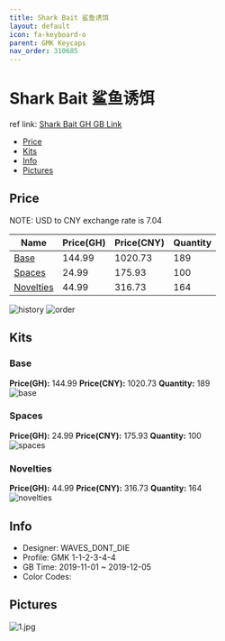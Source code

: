 ```yaml
---
title: Shark Bait 鲨鱼诱饵
layout: default
icon: fa-keyboard-o
parent: GMK Keycaps
nav_order: 310685
---
```


# Shark Bait 鲨鱼诱饵

ref link: [Shark Bait GH GB Link](https://geekhack.org/index.php?topic=103214.0)  

* [Price](#price)  
* [Kits](#kits)  
* [Info](#info)  
* [Pictures](#pictures)  


## Price  
NOTE: USD to CNY exchange rate is 7.04

| Name          | Price(GH)    |  Price(CNY) | Quantity |
| ------------- | ------------ |  ---------- | -------- |
|[Base](#base)|144.99|1020.73|189|
|[Spaces](#spaces)|24.99|175.93|100|
|[Novelties](#novelties)|44.99|316.73|164|


<img src="{{ 'assets/images/gmk-keycaps/sharkbait/history.png' | relative_url }}" alt="history" class="image featured">
<img src="{{ 'assets/images/gmk-keycaps/sharkbait/order.png' | relative_url }}" alt="order" class="image featured">

## Kits  
### Base  
**Price(GH):** 144.99    **Price(CNY):** 1020.73    **Quantity:** 189  
<img src="{{ 'assets/images/gmk-keycaps/sharkbait/kits_pics/base.png' | relative_url }}" alt="base" class="image featured">

### Spaces  
**Price(GH):** 24.99    **Price(CNY):** 175.93    **Quantity:** 100  
<img src="{{ 'assets/images/gmk-keycaps/sharkbait/kits_pics/spaces.png' | relative_url }}" alt="spaces" class="image featured">

### Novelties  
**Price(GH):** 44.99    **Price(CNY):** 316.73    **Quantity:** 164  
<img src="{{ 'assets/images/gmk-keycaps/sharkbait/kits_pics/novelties.png' | relative_url }}" alt="novelties" class="image featured">


## Info  
* Designer: WAVES_D0NT_DIE  
* Profile: GMK 1-1-2-3-4-4  
* GB Time: 2019-11-01 ~ 2019-12-05  
* Color Codes:  


## Pictures  
<img src="{{ 'assets/images/gmk-keycaps/sharkbait/rendering_pics/1.jpg' | relative_url }}" alt="1.jpg" class="image featured">
